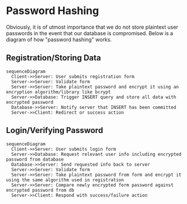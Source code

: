 # Password Hashing

Obviously, it is of utmost importance that we do not store plaintext user passwords in the event that our database is compromised. Below is a diagram of how "password hashing" works.

## Registration/Storing Data
```mermaid
sequenceDiagram
  Client->>Server: User submits registration form
  Server->>Server: Validate form
  Server->>Server: Take plaintext password and encrypt it using an encryption algorithm/library like bcrypt
  Server->>Database: Trigger INSERT query and store all data with encrypted password
  Database->>Server: Notify server that INSERT has been committed
  Server->>Client: Redirect or success action
```

## Login/Verifying Password
```mermaid
sequenceDiagram
  Client->>Server: User submits login form
  Server->>Database: Request relevant user info including encrypted password from database
  Database->>Server: Send requested info back to server
  Server->>Server: Validate form
  Server->>Server: Take plaintext password from form and encrypt it using the same algorithm used in registration
  Server->>Server: Compare newly encrypted form password against encrypted password from db
  Server->>Client: Respond with success/failure action
```